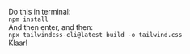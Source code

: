 Do this in terminal:  
`npm install`  
And then enter, and then:  
`npx tailwindcss-cli@latest build -o tailwind.css`  
Klaar! 